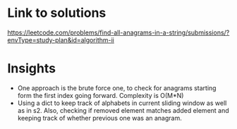 # Link to solutions
https://leetcode.com/problems/find-all-anagrams-in-a-string/submissions/?envType=study-plan&id=algorithm-ii

# Insights
* One approach is the brute force one, to check for anagrams starting form the first index going forward. Complexity is O(M*N)
* Using a dict to keep track of alphabets in current sliding window as well as in s2. Also, checking if removed element matches added element and keeping track of whether previous one was an anagram.